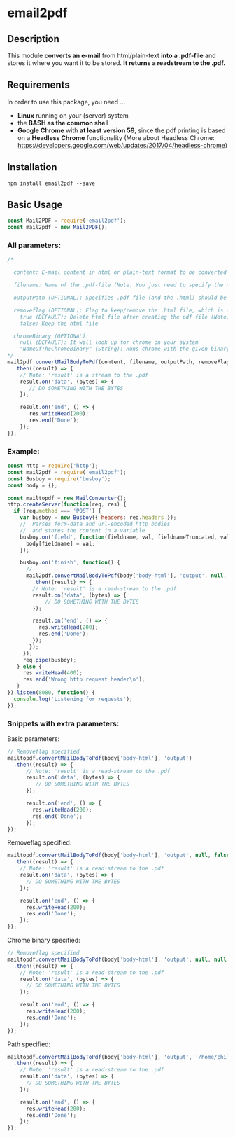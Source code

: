 # email2pdf

## Description
This module **converts an e-mail** from html/plain-text **into a .pdf-file** and stores
it where you want it to be stored. **It returns a readstream to the .pdf.**

## Requirements
In order to use this package, you need ...
* **Linux** running on your (server) system
* the **BASH as the common shell**
* **Google Chrome** with **at least version 59**, since the pdf printing is based on a **Headless Chrome** functionality (More about Headless Chrome: https://developers.google.com/web/updates/2017/04/headless-chrome)

## Installation
```npm
npm install email2pdf --save
```

## Basic Usage
```javascript
const Mail2PDF = require('email2pdf');
const mail2pdf = new Mail2PDF();
```

### All parameters:
```javascript
/*

  content: E-mail content in html or plain-text format to be converted to .pdf

  filename: Name of the .pdf-file (Note: You just need to specify the name without an extension (WRONG: name.pdf)

  outputPath (OPTIONAL): Specifies .pdf file (and the .html) should be saved. If not specified(null), it will be stored on the tmp-directory of the system. If you want to save the file on a specific directory, type in the absolute path.

  removeflag (OPTIONAL): Flag to keep/remove the .html file, which is created during the process
    true (DEFAULT): Delete html file after creating the pdf file (Note: If you keep the .html file, it will have the same name as the .pdf file)
    false: Keep the html file

  chromeBinary (OPTIONAL):
    null (DEFAULT): It will look up for chrome on your system
    "NameOfTheChromeBinary" (String): Runs chrome with the given binary name (Note: It's the name you would normally write in your CLI to start chrome: e.g.: chrome/google-chrome ...) OPTIONS: google-chrome, chrome
*/
mail2pdf.convertMailBodyToPdf(content, filename, outputPath, removeFlag, chromeBinary)
  .then((result) => {
    // Note: 'result' is a stream to the .pdf
    result.on('data', (bytes) => {
       // DO SOMETHING WITH THE BYTES
    });

    result.on('end', () => {
       res.writeHead(200);
       res.end('Done');
    });
});
```

### Example:

```javascript
const http = require('http');
const mail2pdf = require('email2pdf');
const Busboy = require('busboy');
const body = {};

const mailtopdf = new MailConverter();
http.createServer(function(req, res) {
  if (req.method === 'POST') {
    var busboy = new Busboy({ headers: req.headers });
    //  Parses form-data and url-encoded http bodies
    //  and stores the content in a variable
    busboy.on('field', function(fieldname, val, fieldnameTruncated, valTruncated, encoding, mimetype) {
      body[fieldname] = val;
    });

    busboy.on('finish', function() {
      //
      mail2pdf.convertMailBodyToPdf(body['body-html'], 'output', null, false)
        .then((result) => {
        // Note: 'result' is a read-stream to the .pdf
        result.on('data', (bytes) => {
            // DO SOMETHING WITH THE BYTES
        });

        result.on('end', () => {
          res.writeHead(200);
          res.end('Done');
        });
       });
     });
     req.pipe(busboy);
   } else {
     res.writeHead(400);
     res.end('Wrong http request header\n');
   }
}).listen(8080, function() {
  console.log('Listening for requests');
});
```

### Snippets with extra parameters:

Basic parameters:

```javascript
// Removeflag specified
mailtopdf.convertMailBodyToPdf(body['body-html'], 'output')
  .then((result) => {
      // Note: 'result' is a read-stream to the .pdf
      result.on('data', (bytes) => {
         // DO SOMETHING WITH THE BYTES
      });

      result.on('end', () => {
        res.writeHead(200);
        res.end('Done');
      });
});
```
Removeflag specified:
```javascript
mailtopdf.convertMailBodyToPdf(body['body-html'], 'output', null, false)
  .then((result) => {
    // Note: 'result' is a read-stream to the .pdf
    result.on('data', (bytes) => {
      // DO SOMETHING WITH THE BYTES
    });

    result.on('end', () => {
      res.writeHead(200);
      res.end('Done');
    });
});
```
Chrome binary specified:
```javascript
// Removeflag specified
mailtopdf.convertMailBodyToPdf(body['body-html'], 'output', null, null, 'google-chrome')
  .then((result) => {
    // Note: 'result' is a read-stream to the .pdf
    result.on('data', (bytes) => {
      // DO SOMETHING WITH THE BYTES
    });

    result.on('end', () => {
      res.writeHead(200);
      res.end('Done');
    });
});
```
Path specified:
```javascript
mailtopdf.convertMailBodyToPdf(body['body-html'], 'output', '/home/chillbill/Documents', false)
  .then((result) => {
    // Note: 'result' is a read-stream to the .pdf
    result.on('data', (bytes) => {
      // DO SOMETHING WITH THE BYTES
    });

    result.on('end', () => {
      res.writeHead(200);
      res.end('Done');
    });
});
```
